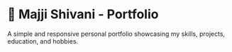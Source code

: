 # 💼 Majji Shivani - Portfolio

A simple and responsive personal portfolio showcasing my skills, projects, education, and hobbies.

